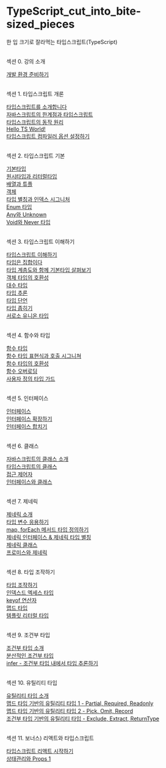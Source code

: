 # TypeScript_cut_into_bite-sized_pieces
한 입 크기로 잘라먹는 타입스크립트(TypeScript)
<br/><br/>

<p>섹션 0. 강의 소개<p/>
    <a href="https://stbhg5.tistory.com/371">개발 환경 준비하기</a><br/>
    <br/>

<p>섹션 1. 타입스크립트 개론<p/>
    <a href="https://stbhg5.tistory.com/372?category=1097664">타입스크립트를 소개합니다</a><br/>
    <a href="https://stbhg5.tistory.com/373">자바스크립트의 한계점과 타입스크립트</a><br/>
    <a href="https://stbhg5.tistory.com/374">타입스크립트의 동작 원리</a><br/>
    <a href="https://stbhg5.tistory.com/375">Hello TS World!</a><br/>
    <a href="https://stbhg5.tistory.com/376">타입스크립트 컴파일러 옵션 설정하기</a><br/>
    <br/>

<p>섹션 2. 타입스크립트 기본<p/>
    <a href="https://stbhg5.tistory.com/377">기본타입</a><br/>
    <a href="https://stbhg5.tistory.com/378">원시타입과 리터럴타입</a><br/>
    <a href="https://stbhg5.tistory.com/379">배열과 튜플</a><br/>
    <a href="https://stbhg5.tistory.com/380">객체</a><br/>
    <a href="https://stbhg5.tistory.com/381">타입 별칭과 인덱스 시그니처</a><br/>
    <a href="https://stbhg5.tistory.com/382">Enum 타입</a><br/>
    <a href="https://stbhg5.tistory.com/383">Any와 Unknown</a><br/>
    <a href="https://stbhg5.tistory.com/384">Void와 Never 타입</a><br/>
    <br/>

<p>섹션 3. 타입스크립트 이해하기<p/>
    <a href="https://stbhg5.tistory.com/385">타입스크립트 이해하기</a><br/>
    <a href="https://stbhg5.tistory.com/386">타입은 집합이다</a><br/>
    <a href="https://stbhg5.tistory.com/387">타입 계층도와 함께 기본타입 살펴보기</a><br/>
    <a href="https://stbhg5.tistory.com/388">객체 타입의 호환성</a><br/>
    <a href="https://stbhg5.tistory.com/389">대수 타입</a><br/>
    <a href="https://stbhg5.tistory.com/390">타입 추론</a><br/>
    <a href="https://stbhg5.tistory.com/391">타입 단언</a><br/>
    <a href="https://stbhg5.tistory.com/392">타입 좁히기</a><br/>
    <a href="https://stbhg5.tistory.com/393">서로소 유니온 타입</a><br/>
    <br/>

<p>섹션 4. 함수와 타입<p/>
    <a href="https://stbhg5.tistory.com/394">함수 타입</a><br/>
    <a href="https://stbhg5.tistory.com/395">함수 타입 표현식과 호출 시그니쳐</a><br/>
    <a href="https://stbhg5.tistory.com/396">함수 타입의 호환성</a><br/>
    <a href="https://stbhg5.tistory.com/397">함수 오버로딩</a><br/>
    <a href="https://stbhg5.tistory.com/398">사용자 정의 타입 가드</a><br/>
    <br/>

<p>섹션 5. 인터페이스<p/>
    <a href="https://stbhg5.tistory.com/399">인터페이스</a><br/>
    <a href="https://stbhg5.tistory.com/400">인터페이스 확장하기</a><br/>
    <a href="https://stbhg5.tistory.com/401">인터페이스 합치기</a><br/>
    <br/>

<p>섹션 6. 클래스<p/>
    <a href="https://stbhg5.tistory.com/402">자바스크립트의 클래스 소개</a><br/>
    <a href="https://stbhg5.tistory.com/403">타입스크립트의 클래스</a><br/>
    <a href="https://stbhg5.tistory.com/404">접근 제어자</a><br/>
    <a href="https://stbhg5.tistory.com/405">인터페이스와 클래스</a><br/>
    <br/>

<p>섹션 7. 제네릭<p/>
    <a href="https://stbhg5.tistory.com/406">제네릭 소개</a><br/>
    <a href="https://stbhg5.tistory.com/407">타입 변수 응용하기</a><br/>
    <a href="https://stbhg5.tistory.com/408">map, forEach 메서드 타입 정의하기</a><br/>
    <a href="https://stbhg5.tistory.com/409">제네릭 인터페이스 & 제네릭 타입 별칭</a><br/>
    <a href="https://stbhg5.tistory.com/410">제네릭 클래스</a><br/>
    <a href="https://stbhg5.tistory.com/411">프로미스와 제네릭</a><br/>
    <br/>

<p>섹션 8. 타입 조작하기<p/>
    <a href="https://stbhg5.tistory.com/412">타입 조작하기</a><br/>
    <a href="https://stbhg5.tistory.com/413">인덱스드 엑세스 타입</a><br/>
    <a href="https://stbhg5.tistory.com/414">keyof 연산자</a><br/>
    <a href="https://stbhg5.tistory.com/415">맵드 타입</a><br/>
    <a href="https://stbhg5.tistory.com/416">템플릿 리터럴 타입</a><br/>
    <br/>

<p>섹션 9. 조건부 타입<p/>
    <a href="https://stbhg5.tistory.com/417">조건부 타입 소개</a><br/>
    <a href="https://stbhg5.tistory.com/418">분산적인 조건부 타입</a><br/>
    <a href="https://stbhg5.tistory.com/419">infer - 조건부 타입 내에서 타입 추론하기</a><br/>
    <br/>

<p>섹션 10. 유틸리티 타입<p/>
    <a href="https://stbhg5.tistory.com/420">유틸리티 타입 소개</a><br/>
    <a href="https://stbhg5.tistory.com/421">맵드 타입 기반의 유틸리티 타입 1 - Partial, Required, Readonly</a><br/>
    <a href="https://stbhg5.tistory.com/422">맵드 타입 기반의 유틸리티 타입 2 - Pick, Omit, Record</a><br/>
    <a href="https://stbhg5.tistory.com/423">조건부 타입 기반의 유틸리티 타입 - Exclude, Extract, ReturnType</a><br/>
    <br/>

<p>섹션 11. 보너스) 리액트와 타입스크립트<p/>
    <a href="https://stbhg5.tistory.com/424">타입스크립트 리액트 시작하기</a><br/>
    <a href="https://stbhg5.tistory.com/425">상태관리와 Props 1</a><br/>
    <br/>
